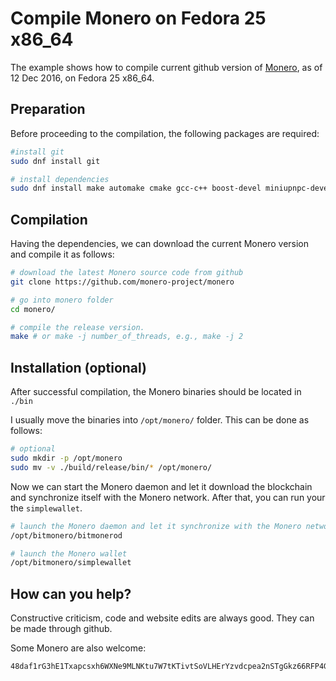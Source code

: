 # Compile Monero on Fedora 25 x86_64
The example shows how to compile current github version of [Monero](https://getmonero.org/), as of 12 Dec 2016,
on Fedora 25 x86_64.

## Preparation
Before proceeding to the compilation, the following packages are required:

```bash
#install git
sudo dnf install git

# install dependencies
sudo dnf install make automake cmake gcc-c++ boost-devel miniupnpc-devel graphviz doxygen unbound-devel libunwind-devel pkgconfig openssl-devel libcurl-devel
```

## Compilation
Having the dependencies, we can download the current Monero version and compile it as follows:

```bash
# download the latest Monero source code from github
git clone https://github.com/monero-project/monero

# go into monero folder
cd monero/

# compile the release version.
make # or make -j number_of_threads, e.g., make -j 2
```
## Installation (optional)
After successful compilation, the Monero binaries should be located in `./bin`

I usually move the binaries into `/opt/monero/` folder. This can be done
as follows:

```bash
# optional
sudo mkdir -p /opt/monero
sudo mv -v ./build/release/bin/* /opt/monero/
```

Now we can start the Monero daemon and let it
download the blockchain and synchronize itself with the Monero network. After that, you can run your the `simplewallet`.

```bash
# launch the Monero daemon and let it synchronize with the Monero network
/opt/bitmonero/bitmonerod

# launch the Monero wallet
/opt/bitmonero/simplewallet
```


## How can you help?

Constructive criticism, code and website edits are always good. They can be made through github.

Some Monero are also welcome:
```
48daf1rG3hE1Txapcsxh6WXNe9MLNKtu7W7tKTivtSoVLHErYzvdcpea2nSTgGkz66RFP4GKVAsTV14v6G3oddBTHfxP6tU
```
